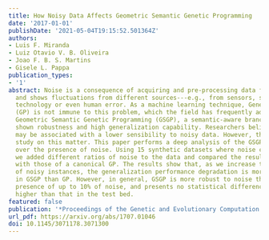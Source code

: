 ```yaml
---
title: How Noisy Data Affects Geometric Semantic Genetic Programming
date: '2017-01-01'
publishDate: '2021-05-04T19:15:52.501364Z'
authors:
- Luis F. Miranda
- Luiz Otavio V. B. Oliveira
- Joao F. B. S. Martins
- Gisele L. Pappa
publication_types:
- '1'
abstract: Noise is a consequence of acquiring and pre-processing data from the environment,
  and shows fluctuations from different sources---e.g., from sensors, signal processing
  technology or even human error. As a machine learning technique, Genetic Programming
  (GP) is not immune to this problem, which the field has frequently addressed. Recently,
  Geometric Semantic Genetic Programming (GSGP), a semantic-aware branch of GP, has
  shown robustness and high generalization capability. Researchers believe these characteristics
  may be associated with a lower sensibility to noisy data. However, there is no systematic
  study on this matter. This paper performs a deep analysis of the GSGP performance
  over the presence of noise. Using 15 synthetic datasets where noise can be controlled,
  we added different ratios of noise to the data and compared the results obtained
  with those of a canonical GP. The results show that, as we increase the percentage
  of noisy instances, the generalization performance degradation is more pronounced
  in GSGP than GP. However, in general, GSGP is more robust to noise than GP in the
  presence of up to 10% of noise, and presents no statistical difference for values
  higher than that in the test bed.
featured: false
publication: '*Proceedings of the Genetic and Evolutionary Computation Conference*'
url_pdf: https://arxiv.org/abs/1707.01046
doi: 10.1145/3071178.3071300
---
```


